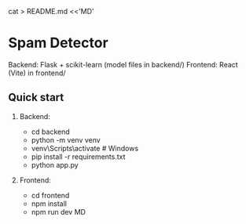 cat > README.md <<'MD'
# Spam Detector

Backend: Flask + scikit-learn (model files in backend/)
Frontend: React (Vite) in frontend/

## Quick start
1. Backend:
   - cd backend
   - python -m venv venv
   - venv\Scripts\activate  # Windows
   - pip install -r requirements.txt
   - python app.py

2. Frontend:
   - cd frontend
   - npm install
   - npm run dev
MD

